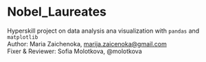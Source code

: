 # Nobel_Laureates
Hyperskill project on data analysis ana visualization with `pandas` and `matplotlib`  
Author: Maria Zaichenoka, marija.zaicenoka@gmail.com  
Fixer & Reviewer: Sofia Molotkova, @molotkova
